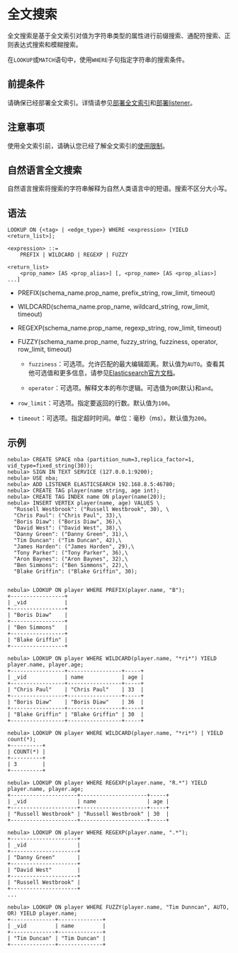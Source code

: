 # 全文搜索

全文搜索是基于全文索引对值为字符串类型的属性进行前缀搜索、通配符搜索、正则表达式搜索和模糊搜索。

在`LOOKUP`或`MATCH`语句中，使用`WHERE`子句指定字符串的搜索条件。

## 前提条件

请确保已经部署全文索引。详情请参见[部署全文索引](../../4.deployment-and-installation/6.deploy-text-based-index/2.deploy-es.md)和[部署listener](../../4.deployment-and-installation/6.deploy-text-based-index/3.deploy-listener.md)。

## 注意事项

使用全文索引前，请确认您已经了解全文索引的[使用限制](../../4.deployment-and-installation/6.deploy-text-based-index/1.text-based-index-restrictions.md)。

## 自然语言全文搜索

自然语言搜索将搜索的字符串解释为自然人类语言中的短语。搜索不区分大小写。

## 语法

```ngql
LOOKUP ON {<tag> | <edge_type>} WHERE <expression> [YIELD <return_list>];

<expression> ::=
    PREFIX | WILDCARD | REGEXP | FUZZY

<return_list>
    <prop_name> [AS <prop_alias>] [, <prop_name> [AS <prop_alias>] ...]
```

- PREFIX(schema_name.prop_name, prefix_string, row_limit, timeout)

- WILDCARD(schema_name.prop_name, wildcard_string, row_limit, timeout)

- REGEXP(schema_name.prop_name, regexp_string, row_limit, timeout)

- FUZZY(schema_name.prop_name, fuzzy_string, fuzziness, operator, row_limit, timeout)

  - `fuzziness`：可选项。允许匹配的最大编辑距离。默认值为`AUTO`。查看其他可选值和更多信息，请参见[Elasticsearch官方文档](https://www.elastic.co/guide/en/elasticsearch/reference/6.8/common-options.html#fuzziness)。

  - `operator`：可选项。解释文本的布尔逻辑。可选值为`OR`(默认)和`and`。
  
- `row_limit`：可选项。指定要返回的行数。默认值为`100`。

- `timeout`：可选项。指定超时时间。单位：毫秒（ms）。默认值为`200`。

## 示例

```ngql
nebula> CREATE SPACE nba (partition_num=3,replica_factor=1, vid_type=fixed_string(30));
nebula> SIGN IN TEXT SERVICE (127.0.0.1:9200);
nebula> USE nba;
nebula> ADD LISTENER ELASTICSEARCH 192.168.8.5:46780;
nebula> CREATE TAG player(name string, age int);
nebula> CREATE TAG INDEX name ON player(name(20));
nebula> INSERT VERTEX player(name, age) VALUES \
  "Russell Westbrook": ("Russell Westbrook", 30), \
  "Chris Paul": ("Chris Paul", 33),\
  "Boris Diaw": ("Boris Diaw", 36),\
  "David West": ("David West", 38),\
  "Danny Green": ("Danny Green", 31),\
  "Tim Duncan": ("Tim Duncan", 42),\
  "James Harden": ("James Harden", 29),\
  "Tony Parker": ("Tony Parker", 36),\
  "Aron Baynes": ("Aron Baynes", 32),\
  "Ben Simmons": ("Ben Simmons", 22),\
  "Blake Griffin": ("Blake Griffin", 30);


nebula> LOOKUP ON player WHERE PREFIX(player.name, "B");
+-----------------+
| _vid            |
+-----------------+
| "Boris Diaw"    |
+-----------------+
| "Ben Simmons"   |
+-----------------+
| "Blake Griffin" |
+-----------------+

nebula> LOOKUP ON player WHERE WILDCARD(player.name, "*ri*") YIELD player.name, player.age;
+-----------------+-----------------+-----+
| _vid            | name            | age |
+-----------------+-----------------+-----+
| "Chris Paul"    | "Chris Paul"    | 33  |
+-----------------+-----------------+-----+
| "Boris Diaw"    | "Boris Diaw"    | 36  |
+-----------------+-----------------+-----+
| "Blake Griffin" | "Blake Griffin" | 30  |
+-----------------+-----------------+-----+

nebula> LOOKUP ON player WHERE WILDCARD(player.name, "*ri*") | YIELD count(*);
+----------+
| COUNT(*) |
+----------+
| 3        |
+----------+

nebula> LOOKUP ON player WHERE REGEXP(player.name, "R.*") YIELD player.name, player.age;
+---------------------+---------------------+-----+
| _vid                | name                | age |
+---------------------+---------------------+-----+
| "Russell Westbrook" | "Russell Westbrook" | 30  |
+---------------------+---------------------+-----+

nebula> LOOKUP ON player WHERE REGEXP(player.name, ".*");
+---------------------+
| _vid                |
+---------------------+
| "Danny Green"       |
+---------------------+
| "David West"        |
+---------------------+
| "Russell Westbrook" |
+---------------------+
...

nebula> LOOKUP ON player WHERE FUZZY(player.name, "Tim Dunncan", AUTO, OR) YIELD player.name;
+--------------+--------------+
| _vid         | name         |
+--------------+--------------+
| "Tim Duncan" | "Tim Duncan" |
+--------------+--------------+
```
